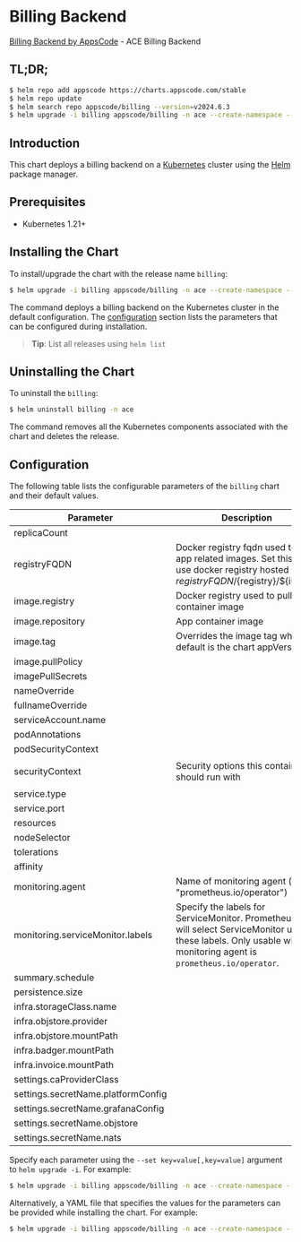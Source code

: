 # Billing Backend

[Billing Backend by AppsCode](https://github.com/bytebuilders) - ACE Billing Backend

## TL;DR;

```bash
$ helm repo add appscode https://charts.appscode.com/stable
$ helm repo update
$ helm search repo appscode/billing --version=v2024.6.3
$ helm upgrade -i billing appscode/billing -n ace --create-namespace --version=v2024.6.3
```

## Introduction

This chart deploys a billing backend on a [Kubernetes](http://kubernetes.io) cluster using the [Helm](https://helm.sh) package manager.

## Prerequisites

- Kubernetes 1.21+

## Installing the Chart

To install/upgrade the chart with the release name `billing`:

```bash
$ helm upgrade -i billing appscode/billing -n ace --create-namespace --version=v2024.6.3
```

The command deploys a billing backend on the Kubernetes cluster in the default configuration. The [configuration](#configuration) section lists the parameters that can be configured during installation.

> **Tip**: List all releases using `helm list`

## Uninstalling the Chart

To uninstall the `billing`:

```bash
$ helm uninstall billing -n ace
```

The command removes all the Kubernetes components associated with the chart and deletes the release.

## Configuration

The following table lists the configurable parameters of the `billing` chart and their default values.

|             Parameter              |                                                                             Description                                                                             |                                                                                            Default                                                                                             |
|------------------------------------|---------------------------------------------------------------------------------------------------------------------------------------------------------------------|------------------------------------------------------------------------------------------------------------------------------------------------------------------------------------------------|
| replicaCount                       |                                                                                                                                                                     | <code>3</code>                                                                                                                                                                                 |
| registryFQDN                       | Docker registry fqdn used to pull app related images. Set this to use docker registry hosted at ${registryFQDN}/${registry}/${image}                                | <code>ghcr.io</code>                                                                                                                                                                           |
| image.registry                     | Docker registry used to pull app container image                                                                                                                    | <code>appscode</code>                                                                                                                                                                          |
| image.repository                   | App container image                                                                                                                                                 | <code>b3</code>                                                                                                                                                                                |
| image.tag                          | Overrides the image tag whose default is the chart appVersion.                                                                                                      | <code>""</code>                                                                                                                                                                                |
| image.pullPolicy                   |                                                                                                                                                                     | <code>Always</code>                                                                                                                                                                            |
| imagePullSecrets                   |                                                                                                                                                                     | <code>[]</code>                                                                                                                                                                                |
| nameOverride                       |                                                                                                                                                                     | <code>""</code>                                                                                                                                                                                |
| fullnameOverride                   |                                                                                                                                                                     | <code>""</code>                                                                                                                                                                                |
| serviceAccount.name                |                                                                                                                                                                     | <code>""</code>                                                                                                                                                                                |
| podAnnotations                     |                                                                                                                                                                     | <code>{}</code>                                                                                                                                                                                |
| podSecurityContext                 |                                                                                                                                                                     | <code>{}</code>                                                                                                                                                                                |
| securityContext                    | Security options this container should run with                                                                                                                     | <code>{"allowPrivilegeEscalation":false,"capabilities":{"drop":["ALL"]},"readOnlyRootFilesystem":true,"runAsNonRoot":true,"runAsUser":65534,"seccompProfile":{"type":"RuntimeDefault"}}</code> |
| service.type                       |                                                                                                                                                                     | <code>ClusterIP</code>                                                                                                                                                                         |
| service.port                       |                                                                                                                                                                     | <code>80</code>                                                                                                                                                                                |
| resources                          |                                                                                                                                                                     | <code>{}</code>                                                                                                                                                                                |
| nodeSelector                       |                                                                                                                                                                     | <code>{}</code>                                                                                                                                                                                |
| tolerations                        |                                                                                                                                                                     | <code>[]</code>                                                                                                                                                                                |
| affinity                           |                                                                                                                                                                     | <code>{}</code>                                                                                                                                                                                |
| monitoring.agent                   | Name of monitoring agent (eg "prometheus.io/operator")                                                                                                              | <code>""</code>                                                                                                                                                                                |
| monitoring.serviceMonitor.labels   | Specify the labels for ServiceMonitor. Prometheus crd will select ServiceMonitor using these labels. Only usable when monitoring agent is `prometheus.io/operator`. | <code>{}</code>                                                                                                                                                                                |
| summary.schedule                   |                                                                                                                                                                     | <code>"0 8 */1 */1 *"</code>                                                                                                                                                                   |
| persistence.size                   |                                                                                                                                                                     | <code>10Gi</code>                                                                                                                                                                              |
| infra.storageClass.name            |                                                                                                                                                                     | <code>"standard"</code>                                                                                                                                                                        |
| infra.objstore.provider            |                                                                                                                                                                     | <code>""</code>                                                                                                                                                                                |
| infra.objstore.mountPath           |                                                                                                                                                                     | <code>""</code>                                                                                                                                                                                |
| infra.badger.mountPath             |                                                                                                                                                                     | <code>/badger</code>                                                                                                                                                                           |
| infra.invoice.mountPath            |                                                                                                                                                                     | <code>/billing</code>                                                                                                                                                                          |
| settings.caProviderClass           |                                                                                                                                                                     | <code>""</code>                                                                                                                                                                                |
| settings.secretName.platformConfig |                                                                                                                                                                     | <code>""</code>                                                                                                                                                                                |
| settings.secretName.grafanaConfig  |                                                                                                                                                                     | <code>""</code>                                                                                                                                                                                |
| settings.secretName.objstore       |                                                                                                                                                                     | <code>""</code>                                                                                                                                                                                |
| settings.secretName.nats           |                                                                                                                                                                     | <code>""</code>                                                                                                                                                                                |


Specify each parameter using the `--set key=value[,key=value]` argument to `helm upgrade -i`. For example:

```bash
$ helm upgrade -i billing appscode/billing -n ace --create-namespace --version=v2024.6.3 --set replicaCount=3
```

Alternatively, a YAML file that specifies the values for the parameters can be provided while
installing the chart. For example:

```bash
$ helm upgrade -i billing appscode/billing -n ace --create-namespace --version=v2024.6.3 --values values.yaml
```
